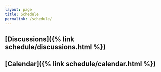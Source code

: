 ```yaml
---
layout: page
title: Schedule
permalink: /schedule/
---
```


## [Discussions]({% link schedule/discussions.html %})

## [Calendar]({% link schedule/calendar.html %})
